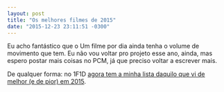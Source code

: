 ```yaml
---
layout: post
title: "Os melhores filmes de 2015"
date: "2015-12-23 23:11:51 -0300"
---
```


Eu acho fantástico que o Um filme por dia ainda tenha o volume de movimento que tem. Eu não vou voltar pro projeto esse ano, ainda, mas espero postar mais coisas no PCM, já que preciso voltar a escrever mais.

De qualquer forma: no 1F1D [agora tem a minha lista daquilo que vi de melhor (e de pior) em 2015](https://umfilmeumdia.wordpress.com/2015/12/23/2015-em-filmes/).
